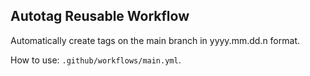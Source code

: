 Autotag Reusable Workflow
-------------------------

Automatically create tags on the main branch in yyyy.mm.dd.n format.

How to use: `.github/workflows/main.yml`.
